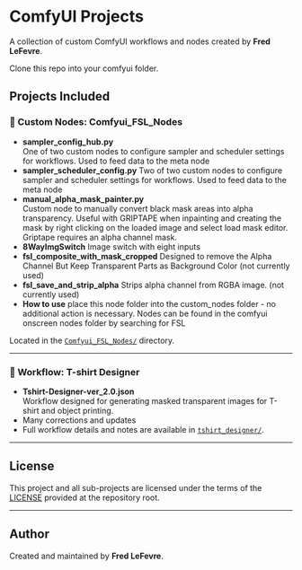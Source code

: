 # ComfyUI Projects

A collection of custom ComfyUI workflows and nodes created by **Fred LeFevre**.

Clone this repo into your comfyui folder.

## Projects Included

### 🧩 Custom Nodes: Comfyui_FSL_Nodes
- **sampler_config_hub.py**  
  One of two custom nodes to configure sampler and scheduler settings for workflows.  Used to feed data to the meta node
- **sampler_scheduler_config.py**
  Two of two custom nodes to configure sampler and scheduler settings for workflows.  Used to feed data to the meta node
- **manual_alpha_mask_painter.py**  
  Custom node to manually convert black mask areas into alpha transparency.  Useful with GRIPTAPE when inpainting and creating the mask by right clicking on the loaded image and select load mask editor.  Griptape requires an alpha channel mask.
- **8WayImgSwitch**
  Image switch with eight inputs
- **fsl_composite_with_mask_cropped**
  Designed to remove the Alpha Channel But Keep Transparent Parts as Background Color (not currently used)
- **fsl_save_and_strip_alpha**
  Strips alpha channel from RGBA image.  (not currently used)
- **How to use**
  place this node folder into the custom_nodes folder - no additional action is necessary.  Nodes can be found in the comfyui onscreen nodes folder by searching for FSL

Located in the [`Comfyui_FSL_Nodes/`](./Comfyui_FSL_Nodes) directory.

---

### 🎨 Workflow: T-shirt Designer
- **Tshirt-Designer-ver_2.0.json**  
  Workflow designed for generating masked transparent images for T-shirt and object printing.
- Many corrections and updates
- Full workflow details and notes are available in [`tshirt_designer/`](./tshirt_designer).

---

## License

This project and all sub-projects are licensed under the terms of the [LICENSE](./LICENSE) provided at the repository root.

---

## Author

Created and maintained by **Fred LeFevre**.

